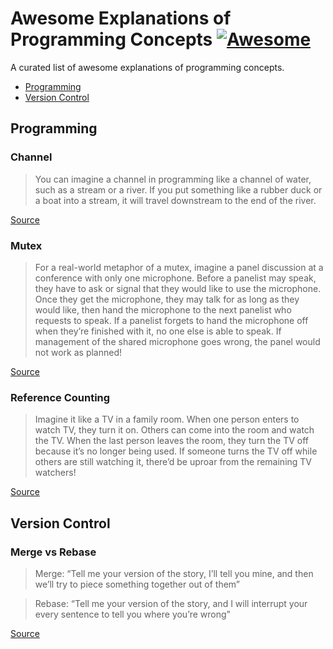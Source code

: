 # Awesome Explanations of Programming Concepts [![Awesome](https://awesome.re/badge.svg)](https://awesome.re)

A curated list of awesome explanations of programming concepts.

- [Programming](#programming)
- [Version Control](#version-control)

## Programming

### Channel

> You can imagine a channel in programming like a channel of water, such as a stream or a river. If you put something like a rubber duck or a boat into a stream, it will travel downstream to the end of the river.

[Source](https://doc.rust-lang.org/stable/book/second-edition/ch16-02-message-passing.html)

### Mutex

> For a real-world metaphor of a mutex, imagine a panel discussion at a conference with only one microphone. Before a panelist may speak, they have to ask or signal that they would like to use the microphone. Once they get the microphone, they may talk for as long as they would like, then hand the microphone to the next panelist who requests to speak. If a panelist forgets to hand the microphone off when they’re finished with it, no one else is able to speak. If management of the shared microphone goes wrong, the panel would not work as planned!

[Source](https://doc.rust-lang.org/book/second-edition/ch16-03-shared-state.html#mutexes-allow-access-to-data-from-one-thread-at-a-time)

### Reference Counting

> Imagine it like a TV in a family room. When one person enters to watch TV, they turn it on. Others can come into the room and watch the TV. When the last person leaves the room, they turn the TV off because it’s no longer being used. If someone turns the TV off while others are still watching it, there’d be uproar from the remaining TV watchers!

[Source](https://doc.rust-lang.org/book/second-edition/ch15-04-rc.html)

## Version Control

### Merge vs Rebase

> Merge: “Tell me your version of the story, I’ll tell you mine, and then we’ll try to piece something together out of them” 

> Rebase: “Tell me your version of the story, and I will interrupt your every sentence to tell you where you’re wrong”

[Source](https://twitter.com/dan_abramov/status/952572767584604160?s=09)

